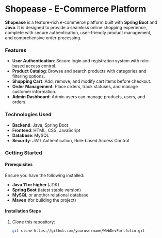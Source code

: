 # Shopease - E-Commerce Platform

**Shopease** is a feature-rich e-commerce platform built with **Spring Boot** and **Java**. It is designed to provide a seamless online shopping experience, complete with secure authentication, user-friendly product management, and comprehensive order processing.

### Features
- **User Authentication**: Secure login and registration system with role-based access control.
- **Product Catalog**: Browse and search products with categories and filtering options.
- **Shopping Cart**: Add, remove, and modify cart items before checkout.
- **Order Management**: Place orders, track statuses, and manage customer information.
- **Admin Dashboard**: Admin users can manage products, users, and orders.

### Technologies Used
- **Backend**: Java, Spring Boot
- **Frontend**: HTML, CSS, JavaScript
- **Database**: MySQL
- **Security**: JWT Authentication, Role-based Access Control

### Getting Started

#### Prerequisites
Ensure you have the following installed:
- **Java 11 or higher** (JDK)
- **Spring Boot** (latest stable version)
- **MySQL** or another relational database
- **Maven** (for building the project)

#### Installation Steps
1. Clone this repository:
   ```bash
   git clone https://github.com/yourusername/WebDevPortfolio.git
